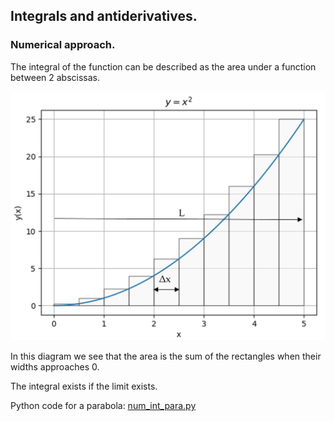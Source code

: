 ## Integrals and antiderivatives.

### Numerical approach.

The integral of the function can be described as the area under a function between 2 abscissas.

![](integral.jpg)

In this diagram we see that the area is the sum of the rectangles when their widths approaches 0. 

The integral exists if the limit exists.

Python code for a parabola:  [num_int_para.py](num_int_para.py)
